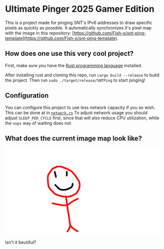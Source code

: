 # Ultimate Pinger 2025 Gamer Edition 

This is a project made for pinging SNT's IPv6 addresses to draw specific pixels as quickly as possible.
It automatically synchronizes it's pixel map with the image in this repository: [https://github.com/Fish-o/snt-ping-template](https://github.com/Fish-o/snt-ping-template).

## How does one use this very cool project?

First, make sure you have the [Rust programming language](https://www.rust-lang.org/tools/install)  installed.

After installing rust and cloning this repo, run `cargo build --release` to build the project.
Then run `sudo ./target/release/SNTPing` to start pinging!

## Configuration

You can configure this project to use less network capacity if you so wish. 
This can be done at in [`network.rs`](/src/network.rs)
To adjust network usage you should adjust `SLEEP_PER_CYCLE` first, since that will also reduce CPU utilization, while the `nops` way of waiting does not.


## What does the current image map look like?

![alt text](https://github.com/fish-o/snt-ping-template/blob/main/map.png?raw=true)

Isn't it beutiful?